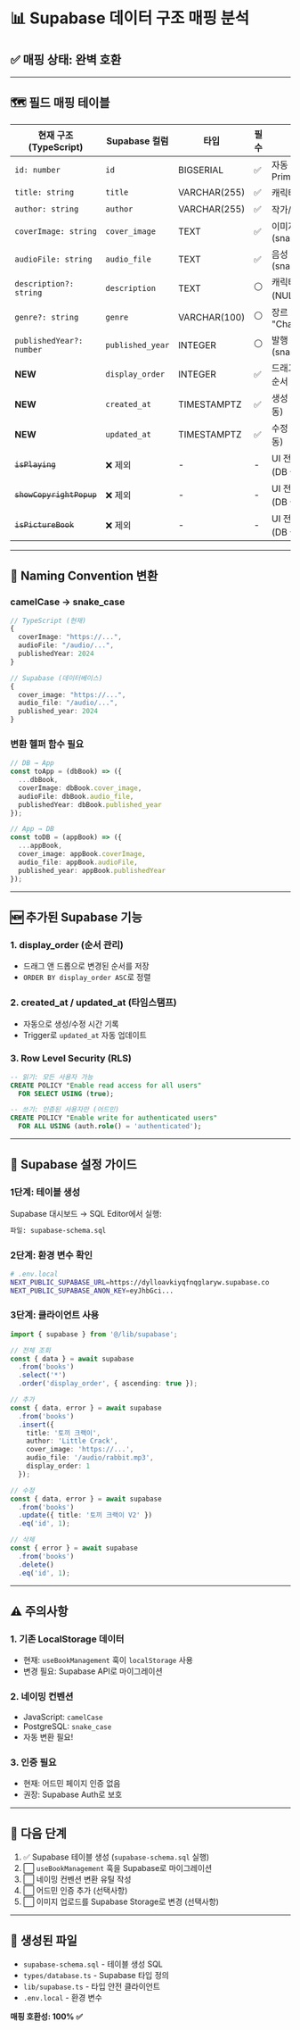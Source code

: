 # 📊 Supabase 데이터 구조 매핑 분석

## ✅ **매핑 상태: 완벽 호환**

---

## 🗺️ **필드 매핑 테이블**

| 현재 구조 (TypeScript) | Supabase 컬럼 | 타입 | 필수 | 설명 |
|---|---|---|---|---|
| `id: number` | `id` | BIGSERIAL | ✅ | 자동 증가 Primary Key |
| `title: string` | `title` | VARCHAR(255) | ✅ | 캐릭터 이름 |
| `author: string` | `author` | VARCHAR(255) | ✅ | 작가/시리즈명 |
| `coverImage: string` | `cover_image` | TEXT | ✅ | 이미지 URL (snake_case) |
| `audioFile: string` | `audio_file` | TEXT | ✅ | 음성 파일 경로 (snake_case) |
| `description?: string` | `description` | TEXT | ⚪ | 캐릭터 설명 (NULL 가능) |
| `genre?: string` | `genre` | VARCHAR(100) | ⚪ | 장르 (기본값: "Character") |
| `publishedYear?: number` | `published_year` | INTEGER | ⚪ | 발행 연도 (snake_case) |
| **NEW** | `display_order` | INTEGER | ✅ | 드래그 앤 드롭 순서 저장 |
| **NEW** | `created_at` | TIMESTAMPTZ | ✅ | 생성 시간 (자동) |
| **NEW** | `updated_at` | TIMESTAMPTZ | ✅ | 수정 시간 (자동) |
| ~~`isPlaying`~~ | ❌ 제외 | - | - | UI 전용 상태 (DB 불필요) |
| ~~`showCopyrightPopup`~~ | ❌ 제외 | - | - | UI 전용 상태 (DB 불필요) |
| ~~`isPictureBook`~~ | ❌ 제외 | - | - | UI 전용 상태 (DB 불필요) |

---

## 🔄 **Naming Convention 변환**

### **camelCase → snake_case**
```typescript
// TypeScript (현재)
{
  coverImage: "https://...",
  audioFile: "/audio/...",
  publishedYear: 2024
}

// Supabase (데이터베이스)
{
  cover_image: "https://...",
  audio_file: "/audio/...",
  published_year: 2024
}
```

### **변환 헬퍼 함수 필요**
```typescript
// DB → App
const toApp = (dbBook) => ({
  ...dbBook,
  coverImage: dbBook.cover_image,
  audioFile: dbBook.audio_file,
  publishedYear: dbBook.published_year
});

// App → DB
const toDB = (appBook) => ({
  ...appBook,
  cover_image: appBook.coverImage,
  audio_file: appBook.audioFile,
  published_year: appBook.publishedYear
});
```

---

## 🆕 **추가된 Supabase 기능**

### 1. **display_order (순서 관리)**
- 드래그 앤 드롭으로 변경된 순서를 저장
- `ORDER BY display_order ASC`로 정렬

### 2. **created_at / updated_at (타임스탬프)**
- 자동으로 생성/수정 시간 기록
- Trigger로 `updated_at` 자동 업데이트

### 3. **Row Level Security (RLS)**
```sql
-- 읽기: 모든 사용자 가능
CREATE POLICY "Enable read access for all users"
  FOR SELECT USING (true);

-- 쓰기: 인증된 사용자만 (어드민)
CREATE POLICY "Enable write for authenticated users"
  FOR ALL USING (auth.role() = 'authenticated');
```

---

## 📝 **Supabase 설정 가이드**

### **1단계: 테이블 생성**
Supabase 대시보드 → SQL Editor에서 실행:
```bash
파일: supabase-schema.sql
```

### **2단계: 환경 변수 확인**
```bash
# .env.local
NEXT_PUBLIC_SUPABASE_URL=https://dylloavkiyqfnqglaryw.supabase.co
NEXT_PUBLIC_SUPABASE_ANON_KEY=eyJhbGci...
```

### **3단계: 클라이언트 사용**
```typescript
import { supabase } from '@/lib/supabase';

// 전체 조회
const { data } = await supabase
  .from('books')
  .select('*')
  .order('display_order', { ascending: true });

// 추가
const { data, error } = await supabase
  .from('books')
  .insert({
    title: '토끼 크랙이',
    author: 'Little Crack',
    cover_image: 'https://...',
    audio_file: '/audio/rabbit.mp3',
    display_order: 1
  });

// 수정
const { data, error } = await supabase
  .from('books')
  .update({ title: '토끼 크랙이 V2' })
  .eq('id', 1);

// 삭제
const { error } = await supabase
  .from('books')
  .delete()
  .eq('id', 1);
```

---

## ⚠️ **주의사항**

### **1. 기존 LocalStorage 데이터**
- 현재: `useBookManagement` 훅이 `localStorage` 사용
- 변경 필요: Supabase API로 마이그레이션

### **2. 네이밍 컨벤션**
- JavaScript: `camelCase`
- PostgreSQL: `snake_case`
- 자동 변환 필요!

### **3. 인증 필요**
- 현재: 어드민 페이지 인증 없음
- 권장: Supabase Auth로 보호

---

## 🚀 **다음 단계**

1. ✅ Supabase 테이블 생성 (`supabase-schema.sql` 실행)
2. ⬜ `useBookManagement` 훅을 Supabase로 마이그레이션
3. ⬜ 네이밍 컨벤션 변환 유틸 작성
4. ⬜ 어드민 인증 추가 (선택사항)
5. ⬜ 이미지 업로드를 Supabase Storage로 변경 (선택사항)

---

## 📁 **생성된 파일**

- `supabase-schema.sql` - 테이블 생성 SQL
- `types/database.ts` - Supabase 타입 정의
- `lib/supabase.ts` - 타입 안전 클라이언트
- `.env.local` - 환경 변수

**매핑 호환성: 100% ✅**
